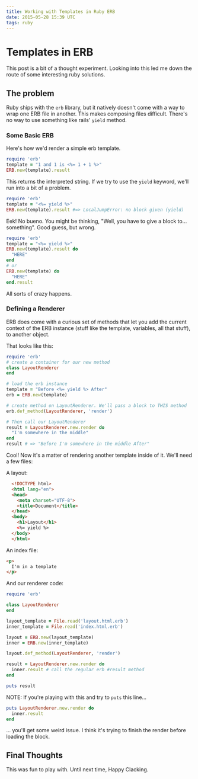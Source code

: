 ```yaml
---
title: Working with Templates in Ruby ERB
date: 2015-05-28 15:39 UTC
tags: ruby
---
```


# Templates in ERB
This post is a bit of a thought experiment. Looking into this led me down the route of some interesting ruby solutions.

## The problem
Ruby ships with the `erb` library, but it natively doesn't come with a way to wrap one ERB file in another. This makes composing files difficult. There's no way to use something like rails' `yield` method.

### Some Basic ERB

Here's how we'd render a simple erb template.

``` ruby
require 'erb'
template = "1 and 1 is <%= 1 + 1 %>"
ERB.new(template).result
```

This returns the interpreted string. If we try to use the `yield` keyword, we'll run into a bit of a problem.

``` ruby
require 'erb'
template = "<%= yield %>"
ERB.new(template).result #=> LocalJumpError: no block given (yield)
```

Eek! No bueno. You might be thinking, "Well, you have to give a block to... something". Good guess, but wrong.

``` ruby
require 'erb'
template = "<%= yield %>"
ERB.new(template).result do
  "HERE"
end
# or
ERB.new(template) do
  "HERE"
end.result
```

All sorts of crazy happens.

### Defining a Renderer
ERB does come with a curious set of methods that let you add the current context of the ERB instance (stuff like the template, variables, all that stuff), to another object.

That looks like this:

``` ruby
require 'erb'
# create a container for our new method
class LayoutRenderer
end

# load the erb instance
template = "Before <%= yield %> After"
erb = ERB.new(template)

# create method on LayoutRenderer. We'll pass a block to THIS method
erb.def_method(LayoutRenderer, 'render')

# Then call our LayoutRenderer
result = LayoutRenderer.new.render do
  "I'm somewhere in the middle"
end
result # => "Before I'm somewhere in the middle After"
```
Cool! Now it's a matter of rendering another template inside of it. We'll need a few files:

A layout:

``` html
  <!DOCTYPE html>
  <html lang="en">
  <head>
    <meta charset="UTF-8">
    <title>Document</title>
  </head>
  <body>
    <h1>Layout</h1>
    <%= yield %>
  </body>
  </html>
```
An index file:

``` html
<p>
  I'm in a template
</p>
```
And our renderer code:

``` ruby
require 'erb'

class LayoutRenderer
end

layout_template = File.read('layout.html.erb')
inner_template = File.read('index.html.erb')

layout = ERB.new(layout_template)
inner = ERB.new(inner_template)

layout.def_method(LayoutRenderer, 'render')

result = LayoutRenderer.new.render do
  inner.result # call the regular erb #result method
end

puts result
```

NOTE: If you're playing with this and try to `puts` this line...

``` ruby
puts LayoutRenderer.new.render do
  inner.result
end
```

... you'll get some weird issue. I think it's trying to finish the render before loading the block.

## Final Thoughts
This was fun to play with. Until next time, Happy Clacking.
